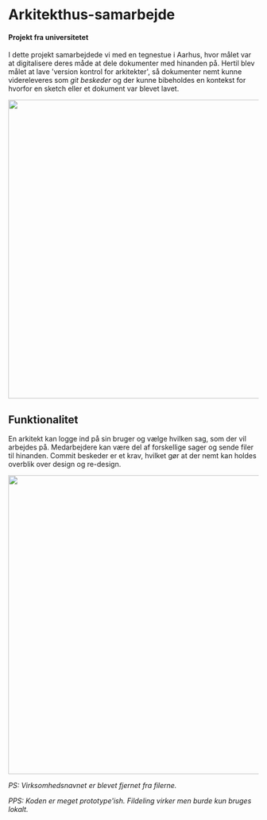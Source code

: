 # Arkitekthus-samarbejde

#### Projekt fra universitetet
I dette projekt samarbejdede vi med en tegnestue i Aarhus, hvor målet var at digitalisere deres måde at dele dokumenter med hinanden på. Hertil blev målet at lave 'version kontrol for arkitekter', så dokumenter nemt kunne videreleveres som *git beskeder* og der kunne bibeholdes en kontekst for hvorfor en sketch eller et dokument var blevet lavet.  


<p align="center">
    <img width="600px" src="https://i.ibb.co/1Qkx01k/arkitekt-intro.png"/>
</p>

## Funktionalitet
En arkitekt kan logge ind på sin bruger og vælge hvilken sag, som der vil arbejdes på. Medarbejdere kan være del af forskellige sager og sende filer til hinanden. Commit beskeder er et krav, hvilket gør at der nemt kan holdes overblik over design og re-design. 

<p align="center">
    <img width="600px" src="https://i.ibb.co/2tr0DrQ/Chat-Room.png"/>
</p>




*PS: Virksomhedsnavnet er blevet fjernet fra filerne.*

*PPS: Koden er meget prototype'ish. Fildeling virker men burde kun bruges lokalt.* 
